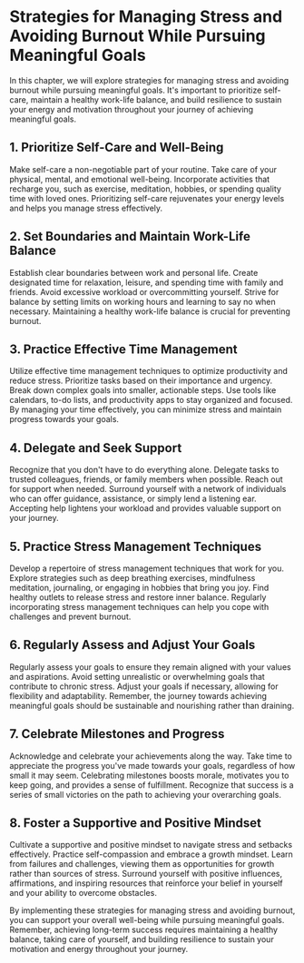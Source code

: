 Strategies for Managing Stress and Avoiding Burnout While Pursuing Meaningful Goals
===============================================================================================

In this chapter, we will explore strategies for managing stress and avoiding burnout while pursuing meaningful goals. It's important to prioritize self-care, maintain a healthy work-life balance, and build resilience to sustain your energy and motivation throughout your journey of achieving meaningful goals.

**1. Prioritize Self-Care and Well-Being**
------------------------------------------

Make self-care a non-negotiable part of your routine. Take care of your physical, mental, and emotional well-being. Incorporate activities that recharge you, such as exercise, meditation, hobbies, or spending quality time with loved ones. Prioritizing self-care rejuvenates your energy levels and helps you manage stress effectively.

**2. Set Boundaries and Maintain Work-Life Balance**
----------------------------------------------------

Establish clear boundaries between work and personal life. Create designated time for relaxation, leisure, and spending time with family and friends. Avoid excessive workload or overcommitting yourself. Strive for balance by setting limits on working hours and learning to say no when necessary. Maintaining a healthy work-life balance is crucial for preventing burnout.

**3. Practice Effective Time Management**
-----------------------------------------

Utilize effective time management techniques to optimize productivity and reduce stress. Prioritize tasks based on their importance and urgency. Break down complex goals into smaller, actionable steps. Use tools like calendars, to-do lists, and productivity apps to stay organized and focused. By managing your time effectively, you can minimize stress and maintain progress towards your goals.

**4. Delegate and Seek Support**
--------------------------------

Recognize that you don't have to do everything alone. Delegate tasks to trusted colleagues, friends, or family members when possible. Reach out for support when needed. Surround yourself with a network of individuals who can offer guidance, assistance, or simply lend a listening ear. Accepting help lightens your workload and provides valuable support on your journey.

**5. Practice Stress Management Techniques**
--------------------------------------------

Develop a repertoire of stress management techniques that work for you. Explore strategies such as deep breathing exercises, mindfulness meditation, journaling, or engaging in hobbies that bring you joy. Find healthy outlets to release stress and restore inner balance. Regularly incorporating stress management techniques can help you cope with challenges and prevent burnout.

**6. Regularly Assess and Adjust Your Goals**
---------------------------------------------

Regularly assess your goals to ensure they remain aligned with your values and aspirations. Avoid setting unrealistic or overwhelming goals that contribute to chronic stress. Adjust your goals if necessary, allowing for flexibility and adaptability. Remember, the journey towards achieving meaningful goals should be sustainable and nourishing rather than draining.

**7. Celebrate Milestones and Progress**
----------------------------------------

Acknowledge and celebrate your achievements along the way. Take time to appreciate the progress you've made towards your goals, regardless of how small it may seem. Celebrating milestones boosts morale, motivates you to keep going, and provides a sense of fulfillment. Recognize that success is a series of small victories on the path to achieving your overarching goals.

**8. Foster a Supportive and Positive Mindset**
-----------------------------------------------

Cultivate a supportive and positive mindset to navigate stress and setbacks effectively. Practice self-compassion and embrace a growth mindset. Learn from failures and challenges, viewing them as opportunities for growth rather than sources of stress. Surround yourself with positive influences, affirmations, and inspiring resources that reinforce your belief in yourself and your ability to overcome obstacles.

By implementing these strategies for managing stress and avoiding burnout, you can support your overall well-being while pursuing meaningful goals. Remember, achieving long-term success requires maintaining a healthy balance, taking care of yourself, and building resilience to sustain your motivation and energy throughout your journey.
